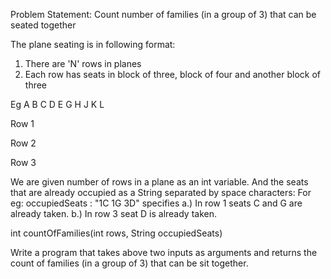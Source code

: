 Problem Statement: Count number of families (in a group of 3) that can be seated together

The plane seating is in following format:

1. There are 'N' rows in planes
2. Each row has seats in block of three, block of four and another block of three

Eg              A B C    D E G H   J K L
   
Row 1

Row 2

Row 3               

We are given number of rows in a plane as an int variable.
And the seats that are already occupied as a String separated by space characters:
For eg: occupiedSeats : "1C 1G 3D" specifies
 a.) In row 1 seats C and G are already taken.
 b.) In row 3 seat D is already taken.

int countOfFamilies(int rows, String occupiedSeats)

Write a program that takes above two inputs as arguments and returns the count of families
(in a group of 3) that can be sit together.
